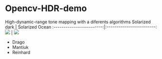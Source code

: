 # Opencv-HDR-demo
High-dynamic-range tone mapping with a diferents algorithms
Solarized dark             |  Solarized Ocean
:-------------------------:|:-------------------------:
![](https://...Dark.png)  |  ![](https://...Ocean.png)
- Drago 
- Mantiuk 
- Reinhard
